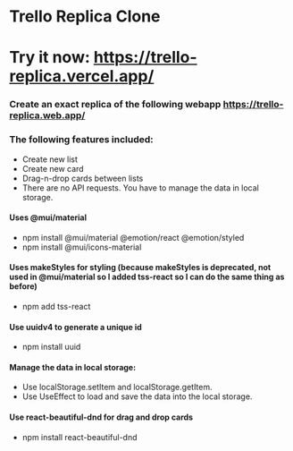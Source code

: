 # Trello Replica Clone

# Try it now: https://trello-replica.vercel.app/

### Create an exact replica of the following webapp https://trello-replica.web.app/
### The following features included:
- Create new list
- Create new card
- Drag-n-drop cards between lists
- There are no API requests. You have to manage the data in local storage.

#### Uses @mui/material
- npm install @mui/material @emotion/react @emotion/styled
- npm install @mui/icons-material

#### Uses makeStyles for styling (because makeStyles is deprecated, not used in @mui/material so I added tss-react so I can do the same thing as before)
- npm add tss-react

#### Use uuidv4 to generate a unique id
- npm install uuid

#### Manage the data in local storage:
- Use localStorage.setItem and localStorage.getItem.
- Use UseEffect to load and save the data into the local storage.

#### Use react-beautiful-dnd for drag and drop cards
- npm install react-beautiful-dnd
